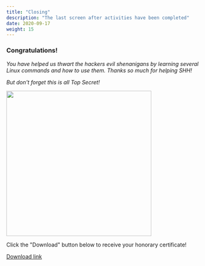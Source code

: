 ```yaml
---
title: "Closing"
description: "The last screen after activities have been completed"
date: 2020-09-17
weight: 15
---
```


### Congratulations!

*You have helped us thwart the hackers evil shenanigans by learning several Linux commands and how to use them. Thanks so much for helping SHH!* 

*But don't forget this is all Top Secret!*

<!--![nuvi picture](../images/nuvi.PNG?classes=border,shadow) -->
<img src="../images/nuvi.PNG?classes=border,shadow" width="380" height="380" />

Click the "Download" button below to receive your honorary certificate!

<a class="my-2 mx-4 btn btn-info" href="../images/Certificate.pdf">
Download link</a>
